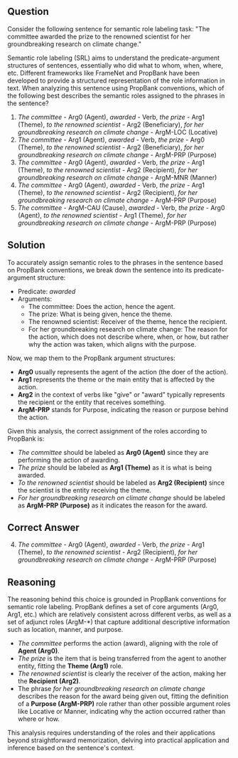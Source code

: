 ## Question
Consider the following sentence for semantic role labeling task: "The committee awarded the prize to the renowned scientist for her groundbreaking research on climate change."

Semantic role labeling (SRL) aims to understand the predicate-argument structures of sentences, essentially who did what to whom, when, where, etc. Different frameworks like FrameNet and PropBank have been developed to provide a structured representation of the role information in text. When analyzing this sentence using PropBank conventions, which of the following best describes the semantic roles assigned to the phrases in the sentence?

1. *The committee* - Arg0 (Agent), *awarded* - Verb, *the prize* - Arg1 (Theme), *to the renowned scientist* - Arg2 (Beneficiary), *for her groundbreaking research on climate change* - ArgM-LOC (Locative)
2. *The committee* - Arg1 (Agent), *awarded* - Verb, *the prize* - Arg0 (Theme), *to the renowned scientist* - Arg2 (Beneficiary), *for her groundbreaking research on climate change* - ArgM-PRP (Purpose)
3. *The committee* - Arg0 (Agent), *awarded* - Verb, *the prize* - Arg1 (Theme), *to the renowned scientist* - Arg2 (Recipient), *for her groundbreaking research on climate change* - ArgM-MNR (Manner)
4. *The committee* - Arg0 (Agent), *awarded* - Verb, *the prize* - Arg1 (Theme), *to the renowned scientist* - Arg2 (Recipient), *for her groundbreaking research on climate change* - ArgM-PRP (Purpose)
5. *The committee* - ArgM-CAU (Cause), *awarded* - Verb, *the prize* - Arg0 (Agent), *to the renowned scientist* - Arg1 (Theme), *for her groundbreaking research on climate change* - ArgM-PRP (Purpose)

## Solution
To accurately assign semantic roles to the phrases in the sentence based on PropBank conventions, we break down the sentence into its predicate-argument structure:

- Predicate: *awarded*
- Arguments:
  - The committee: Does the action, hence the agent.
  - The prize: What is being given, hence the theme.
  - The renowned scientist: Receiver of the theme, hence the recipient.
  - For her groundbreaking research on climate change: The reason for the action, which does not describe where, when, or how, but rather why the action was taken, which aligns with the purpose.

Now, we map them to the PropBank argument structures:
- **Arg0** usually represents the agent of the action (the doer of the action).
- **Arg1** represents the theme or the main entity that is affected by the action.
- **Arg2** in the context of verbs like "give" or "award" typically represents the recipient or the entity that receives something.
- **ArgM-PRP** stands for Purpose, indicating the reason or purpose behind the action.

Given this analysis, the correct assignment of the roles according to PropBank is:
- *The committee* should be labeled as **Arg0 (Agent)** since they are performing the action of awarding.
- *The prize* should be labeled as **Arg1 (Theme)** as it is what is being awarded.
- *To the renowned scientist* should be labeled as **Arg2 (Recipient)** since the scientist is the entity receiving the theme.
- *For her groundbreaking research on climate change* should be labeled as **ArgM-PRP (Purpose)** as it indicates the reason for the award.

## Correct Answer
4. *The committee* - Arg0 (Agent), *awarded* - Verb, *the prize* - Arg1 (Theme), *to the renowned scientist* - Arg2 (Recipient), *for her groundbreaking research on climate change* - ArgM-PRP (Purpose)

## Reasoning
The reasoning behind this choice is grounded in PropBank conventions for semantic role labeling. PropBank defines a set of core arguments (Arg0, Arg1, etc.) which are relatively consistent across different verbs, as well as a set of adjunct roles (ArgM-*) that capture additional descriptive information such as location, manner, and purpose.

- *The committee* performs the action (award), aligning with the role of **Agent (Arg0)**.
- *The prize* is the item that is being transferred from the agent to another entity, fitting the **Theme (Arg1)** role.
- *The renowned scientist* is clearly the receiver of the action, making her the **Recipient (Arg2)**.
- The phrase *for her groundbreaking research on climate change* describes the reason for the award being given out, fitting the definition of a **Purpose (ArgM-PRP)** role rather than other possible argument roles like Locative or Manner, indicating why the action occurred rather than where or how.

This analysis requires understanding of the roles and their applications beyond straightforward memorization, delving into practical application and inference based on the sentence's context.